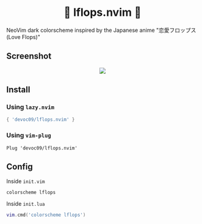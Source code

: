 <div align="center">
    <h1>🍌 lflops.nvim 👺</h1>
</div>


NeoVim dark colorscheme inspired by the Japanese anime "恋愛フロップス (Love Flops)"

## Screenshot
<div align="center">
    <img src="https://github.com/devoc09/lflops.nvim/assets/50615605/96e0f7eb-dc55-4149-8aa1-d343e59ce1ce" />
</div>


## Install
### Using `lazy.nvim`
```lua
{ 'devoc09/lflops.nvim' }
```

### Using `vim-plug`
```vim
Plug 'devoc09/lflops.nvim'
```

## Config
Inside `init.vim`
```vim
colorscheme lflops
```

Inside `init.lua`
```lua
vim.cmd('colorscheme lflops')
```
